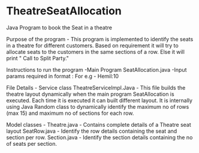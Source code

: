 # TheatreSeatAllocation
Java Program to book the Seat in a theatre

Purpose of the program -
This program is implemented to identify the seats in a theatre for different customers. Based on requirement it will try to allocate seats to the customers in the same sections of a row. Else it will print "<Name> Call to Split Party."
  
Instructions to run the program
-Main Program SeatAllocation.java
-Input params required in format <name>:<no of seats> For e.g - Hemil:10
  
File Details -
Service class
TheatreServiceImpl.Java - This file builds the theatre layout dynamically when the main program SeatAllocation is executed. Each time it is executed it can built different layout. It is internally using Java Random class to dynamically identify the maximum no of rows (max 15) and maximum no of sections for each row. 

Model classes -
Theatre.java - Contains complete details of a Theatre seat layout
SeatRow.java - Identify the row details containing the seat and section per row.
Section.java - Identify the section details containing the no of seats per section.


